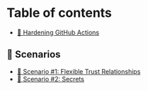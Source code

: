 # Table of contents

* [👋 Hardening GitHub Actions](README.md)

## 🎯 Scenarios

* [🚀 Scenario #1: Flexible Trust Relationships](scenarios/scenario-1.md)
* [💯 Scenario #2: Secrets](scenarios/scenario-2-secrets.md)
